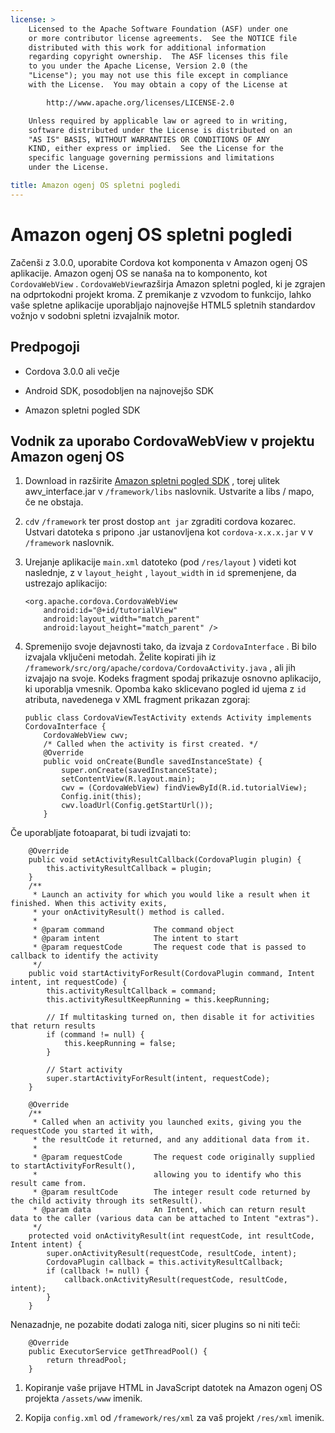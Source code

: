 ```yaml
---
license: >
    Licensed to the Apache Software Foundation (ASF) under one
    or more contributor license agreements.  See the NOTICE file
    distributed with this work for additional information
    regarding copyright ownership.  The ASF licenses this file
    to you under the Apache License, Version 2.0 (the
    "License"); you may not use this file except in compliance
    with the License.  You may obtain a copy of the License at

        http://www.apache.org/licenses/LICENSE-2.0

    Unless required by applicable law or agreed to in writing,
    software distributed under the License is distributed on an
    "AS IS" BASIS, WITHOUT WARRANTIES OR CONDITIONS OF ANY
    KIND, either express or implied.  See the License for the
    specific language governing permissions and limitations
    under the License.

title: Amazon ogenj OS spletni pogledi
---
```


# Amazon ogenj OS spletni pogledi

Začenši z 3.0.0, uporabite Cordova kot komponenta v Amazon ogenj OS aplikacije. Amazon ogenj OS se nanaša na to komponento, kot `CordovaWebView` . `CordovaWebView`razširja Amazon spletni pogled, ki je zgrajen na odprtokodni projekt kroma. Z premikanje z vzvodom to funkcijo, lahko vaše spletne aplikacije uporabljajo najnovejše HTML5 spletnih standardov vožnjo v sodobni spletni izvajalnik motor.

## Predpogoji

*   Cordova 3.0.0 ali večje

*   Android SDK, posodobljen na najnovejšo SDK

*   Amazon spletni pogled SDK

## Vodnik za uporabo CordovaWebView v projektu Amazon ogenj OS

1.  Download in razširite [Amazon spletni pogled SDK][1] , torej ulitek awv_interface.jar v `/framework/libs` naslovnik. Ustvarite a libs / mapo, če ne obstaja.

2.  `cd`v `/framework` ter prost dostop `ant jar` zgraditi cordova kozarec. Ustvari datoteka s pripono .jar ustanovljena kot `cordova-x.x.x.jar` v v `/framework` naslovnik.

3.  Urejanje aplikacije `main.xml` datoteko (pod `/res/layout` ) videti kot naslednje, z v `layout_height` , `layout_width` in `id` spremenjene, da ustrezajo aplikacijo:
    
        <org.apache.cordova.CordovaWebView
            android:id="@+id/tutorialView"
            android:layout_width="match_parent"
            android:layout_height="match_parent" />
        

4.  Spremenijo svoje dejavnosti tako, da izvaja z `CordovaInterface` . Bi bilo izvajala vključeni metodah. Želite kopirati jih iz `/framework/src/org/apache/cordova/CordovaActivity.java` , ali jih izvajajo na svoje. Kodeks fragment spodaj prikazuje osnovno aplikacijo, ki uporablja vmesnik. Opomba kako sklicevano pogled id ujema z `id` atributa, navedenega v XML fragment prikazan zgoraj:
    
        public class CordovaViewTestActivity extends Activity implements CordovaInterface {
            CordovaWebView cwv;
            /* Called when the activity is first created. */
            @Override
            public void onCreate(Bundle savedInstanceState) {
                super.onCreate(savedInstanceState);
                setContentView(R.layout.main);
                cwv = (CordovaWebView) findViewById(R.id.tutorialView);
                Config.init(this);
                cwv.loadUrl(Config.getStartUrl());
            }
        

 [1]: https://developer.amazon.com/sdk/fire/IntegratingAWV.html#installawv

Če uporabljate fotoaparat, bi tudi izvajati to:

        @Override
        public void setActivityResultCallback(CordovaPlugin plugin) {
            this.activityResultCallback = plugin;
        }
        /**
         * Launch an activity for which you would like a result when it finished. When this activity exits,
         * your onActivityResult() method is called.
         *
         * @param command           The command object
         * @param intent            The intent to start
         * @param requestCode       The request code that is passed to callback to identify the activity
         */
        public void startActivityForResult(CordovaPlugin command, Intent intent, int requestCode) {
            this.activityResultCallback = command;
            this.activityResultKeepRunning = this.keepRunning;
    
            // If multitasking turned on, then disable it for activities that return results
            if (command != null) {
                this.keepRunning = false;
            }
    
            // Start activity
            super.startActivityForResult(intent, requestCode);
        }
    
        @Override
        /**
         * Called when an activity you launched exits, giving you the requestCode you started it with,
         * the resultCode it returned, and any additional data from it.
         *
         * @param requestCode       The request code originally supplied to startActivityForResult(),
         *                          allowing you to identify who this result came from.
         * @param resultCode        The integer result code returned by the child activity through its setResult().
         * @param data              An Intent, which can return result data to the caller (various data can be attached to Intent "extras").
         */
        protected void onActivityResult(int requestCode, int resultCode, Intent intent) {
            super.onActivityResult(requestCode, resultCode, intent);
            CordovaPlugin callback = this.activityResultCallback;
            if (callback != null) {
                callback.onActivityResult(requestCode, resultCode, intent);
            }
        }
    

Nenazadnje, ne pozabite dodati zaloga niti, sicer plugins so ni niti teči:

        @Override
        public ExecutorService getThreadPool() {
            return threadPool;
        }
    

1.  Kopiranje vaše prijave HTML in JavaScript datotek na Amazon ogenj OS projekta `/assets/www` imenik.

2.  Kopija `config.xml` od `/framework/res/xml` za vaš projekt `/res/xml` imenik.